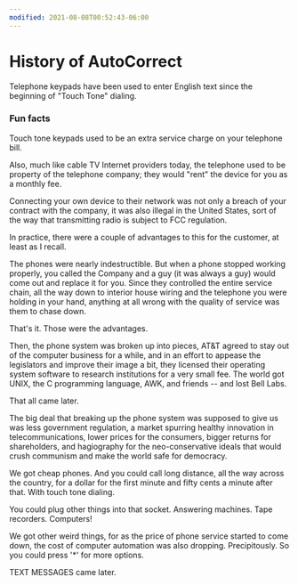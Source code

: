```yaml
---
modified: 2021-08-08T00:52:43-06:00
---
```


# History of AutoCorrect

Telephone keypads have been used to enter English text since the beginning of "Touch Tone" dialing.


### Fun facts
 Touch tone keypads used to be an extra service charge on your telephone bill.

Also, much like cable TV Internet providers today, the telephone used to be property of the telephone company; they would "rent" the device for you as a monthly fee.

Connecting your own device to their network was not only a breach of your contract with the company, it was also illegal in the United States, sort of the way that transmitting radio is subject to FCC regulation.

In practice, there were a couple of advantages to this for the customer, at least as I recall.

The phones were nearly indestructible. But when a phone stopped working properly, you called the Company and a guy (it was always a guy) would come out and replace it for you. Since they controlled the entire service chain, all the way down to interior house wiring and the telephone you were holding in your hand, anything at all wrong with the quality of service was them to chase down.

That's it. Those were the advantages.

Then, the phone system was broken up into pieces, AT&T agreed to stay out of the computer business for a while, and in an effort to appease the legislators and improve their image a bit, they licensed their operating system software to research institutions for a very small fee. The world got UNIX, the C programming language, AWK, and friends -- and lost Bell Labs.

That all came later.

The big deal that breaking up the phone system was supposed to give us was less government regulation, a market spurring healthy innovation in telecommunications, lower prices for the consumers, bigger returns for shareholders, and hagiography for the neo-conservative ideals that would crush communism and make the world safe for democracy.

We got cheap phones. And you could call long distance, all the way across the country, for a dollar for the first minute and fifty cents a minute after that. With touch tone dialing.

You could plug other things into that socket. Answering machines. Tape recorders. Computers!

We got other weird things, for as the price of phone service started to come down, the cost of computer automation was also dropping. Precipitously. So you could press '*' for more options.

TEXT MESSAGES came later.
